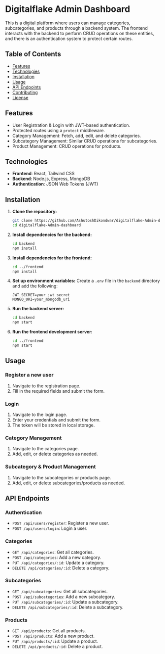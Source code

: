 # Digitalflake Admin Dashboard

This is a digital platform where users can manage categories, subcategories, and products through a backend system. The frontend interacts with the backend to perform CRUD operations on these entities, and there is an authentication system to protect certain routes.

## Table of Contents
- [Features](#features)
- [Technologies](#technologies)
- [Installation](#installation)
- [Usage](#usage)
- [API Endpoints](#api-endpoints)
- [Contributing](#contributing)
- [License](#license)

## Features
- User Registration & Login with JWT-based authentication.
- Protected routes using a `protect` middleware.
- Category Management: Fetch, add, edit, and delete categories.
- Subcategory Management: Similar CRUD operations for subcategories.
- Product Management: CRUD operations for products.

## Technologies
- **Frontend**: React, Tailwind CSS
- **Backend**: Node.js, Express, MongoDB
- **Authentication**: JSON Web Tokens (JWT)

## Installation

1. **Clone the repository:**
    ```bash
    git clone https://github.com/AshutoshDikondwar/digitalflake-Admin-dashboard.git
    cd digitalflake-Admin-dashboard
    ```

2. **Install dependencies for the backend:**
    ```bash
    cd backend
    npm install
    ```

3. **Install dependencies for the frontend:**
    ```bash
    cd ../frontend
    npm install
    ```

4. **Set up environment variables:**
    Create a `.env` file in the `backend` directory and add the following:
    ```env
    JWT_SECRET=your_jwt_secret
    MONGO_URI=your_mongodb_uri
    ```

5. **Run the backend server:**
    ```bash
    cd backend
    npm start
    ```

6. **Run the frontend development server:**
    ```bash
    cd ../frontend
    npm start
    ```

## Usage

### Register a new user
1. Navigate to the registration page.
2. Fill in the required fields and submit the form.

### Login
1. Navigate to the login page.
2. Enter your credentials and submit the form.
3. The token will be stored in local storage.

### Category Management
1. Navigate to the categories page.
2. Add, edit, or delete categories as needed.

### Subcategory & Product Management
1. Navigate to the subcategories or products page.
2. Add, edit, or delete subcategories/products as needed.

## API Endpoints

### Authentication
- `POST /api/users/register`: Register a new user.
- `POST /api/users/login`: Login a user.

### Categories
- `GET /api/categories`: Get all categories.
- `POST /api/categories`: Add a new category.
- `PUT /api/categories/:id`: Update a category.
- `DELETE /api/categories/:id`: Delete a category.

### Subcategories
- `GET /api/subcategories`: Get all subcategories.
- `POST /api/subcategories`: Add a new subcategory.
- `PUT /api/subcategories/:id`: Update a subcategory.
- `DELETE /api/subcategories/:id`: Delete a subcategory.

### Products
- `GET /api/products`: Get all products.
- `POST /api/products`: Add a new product.
- `PUT /api/products/:id`: Update a product.
- `DELETE /api/products/:id`: Delete a product.


